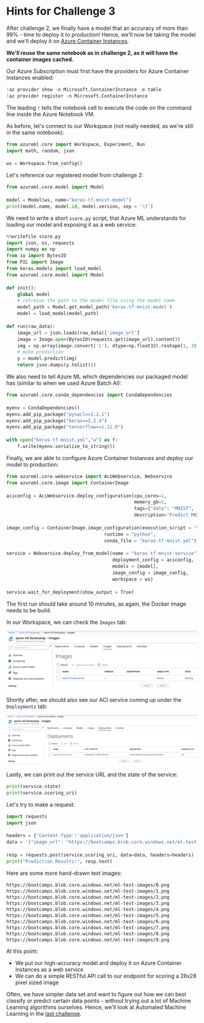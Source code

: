 # Hints for Challenge 3

After challenge 2, we finally have a model that an accuracy of more than 99% - time to deploy it to production!
Hence, we'll now be taking the model and we'll deploy it on [Azure Container Instances](https://azure.microsoft.com/en-us/services/container-instances/).

**We'll reuse the same notebook as in challenge 2, as it will have the container images cached.**

Our Azure Subscription must first have the providers for Azure Container Instances enabled:

```python
!az provider show -n Microsoft.ContainerInstance -o table
!az provider register -n Microsoft.ContainerInstance
```

The leading `!` tells the notebook cell to execute the code on the command line inside the Azure Notebook VM.

As before, let's connect to our Workspace (not really needed, as we're still in the same notebook):

```python
from azureml.core import Workspace, Experiment, Run
import math, random, json

ws = Workspace.from_config()
```

Let's reference our registered model from challenge 2:

```python
from azureml.core.model import Model

model = Model(ws, name="keras-tf-mnist-model")
print(model.name, model.id, model.version, sep = '\t')
```

We need to write a short `score.py` script, that Azure ML understands for loading our model and exposing it as a web service:

```python
%%writefile score.py
import json, os, requests
import numpy as np
from io import BytesIO
from PIL import Image
from keras.models import load_model
from azureml.core.model import Model

def init():
    global model
    # retreive the path to the model file using the model name
    model_path = Model.get_model_path('keras-tf-mnist-model')
    model = load_model(model_path)

def run(raw_data):
    image_url = json.loads(raw_data)['image_url']    
    image = Image.open(BytesIO(requests.get(image_url).content))
    img = np.array(image.convert('L'), dtype=np.float32).reshape(1, 28, 28, 1) / 255.0
    # make prediction
    y = model.predict(img)
    return json.dumps(y.tolist())
```

We also need to tell Azure ML which dependencies our packaged model has (similar to when we used Azure Batch AI):

```python
from azureml.core.conda_dependencies import CondaDependencies 

myenv = CondaDependencies()
myenv.add_pip_package("pynacl==1.2.1")
myenv.add_pip_package("keras==2.2.4")
myenv.add_pip_package("tensorflow==1.11.0")

with open("keras-tf-mnist.yml","w") as f:
    f.write(myenv.serialize_to_string())
```

Finally, we are able to configure Azure Container Instances and deploy our model to production:

```python
from azureml.core.webservice import AciWebservice, Webservice
from azureml.core.image import ContainerImage

aciconfig = AciWebservice.deploy_configuration(cpu_cores=1, 
                                               memory_gb=1, 
                                               tags={"data": "MNIST",  "method" : "keras-tf"}, 
                                               description='Predict MNIST with Keras and TensorFlow')

image_config = ContainerImage.image_configuration(execution_script = "score.py", 
                                    runtime = "python", 
                                    conda_file = "keras-tf-mnist.yml")

service = Webservice.deploy_from_model(name = "keras-tf-mnist-service",
                                       deployment_config = aciconfig,
                                       models = [model],
                                       image_config = image_config,
                                       workspace = ws)

service.wait_for_deployment(show_output = True)
```

The first run should take around 10 minutes, as again, the Docker image needs to be build.

In our Workspace, we can check the `Images` tab:

![alt text](../images/03-docker_creating.png "Our production image is being created")

Shortly after, we should also see our ACI service coming up under the `Deployments` tab:

![alt text](../images/03-aci_creating.png "Our ACI service is starting")

Lastly, we can print out the service URL and the state of the service:

```python
print(service.state)
print(service.scoring_uri)
```

Let's try to make a request:

```python
import requests
import json

headers = {'Content-Type':'application/json'}
data = '{"image_url": "https://bootcamps.blob.core.windows.net/ml-test-images/0.png"}'

resp = requests.post(service.scoring_uri, data=data, headers=headers)
print("Prediction Results:", resp.text)
```

Here are some more hand-drawn test images:

```
https://bootcamps.blob.core.windows.net/ml-test-images/0.png
https://bootcamps.blob.core.windows.net/ml-test-images/1.png
https://bootcamps.blob.core.windows.net/ml-test-images/2.png
https://bootcamps.blob.core.windows.net/ml-test-images/3.png
https://bootcamps.blob.core.windows.net/ml-test-images/4.png
https://bootcamps.blob.core.windows.net/ml-test-images/5.png
https://bootcamps.blob.core.windows.net/ml-test-images/6.png
https://bootcamps.blob.core.windows.net/ml-test-images/7.png
https://bootcamps.blob.core.windows.net/ml-test-images/8.png
https://bootcamps.blob.core.windows.net/ml-test-images/9.png
```

At this point:

* We put our high-accuracy model and deploy it on Azure Container Instances as a web service
* We can do a simple RESTful API call to our endpoint for scoring a 28x28 pixel sized image

Often, we have simpler data set and want to figure out how we can best classify or predict certain data points - without trying out a lot of Machine Learning algorithms ourselves. Hence, we'll look at Automated Machine Learning in the [last challenge](challenge_04.md).
